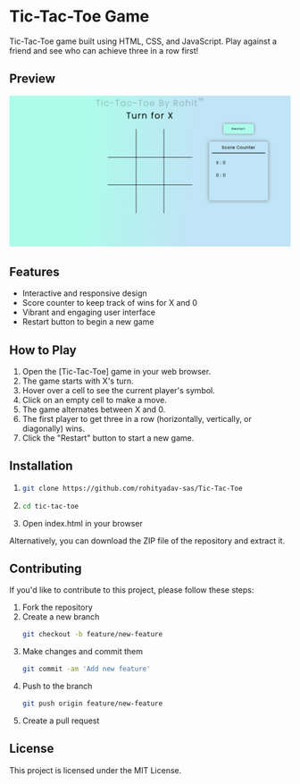 # Tic-Tac-Toe Game

Tic-Tac-Toe game built using HTML, CSS, and JavaScript. Play against a friend and see who can achieve three in a row first!

## Preview
![Preview.png](https://github.com/rohityadav-sas/Tic-Tac-Toe/blob/master/Preview)

## Features

- Interactive and responsive design
- Score counter to keep track of wins for X and 0
- Vibrant and engaging user interface
- Restart button to begin a new game

## How to Play

1. Open the [Tic-Tac-Toe] game in your web browser.
2. The game starts with X's turn.
3. Hover over a cell to see the current player's symbol.
4. Click on an empty cell to make a move.
5. The game alternates between X and 0.
6. The first player to get three in a row (horizontally, vertically, or diagonally) wins.
7. Click the "Restart" button to start a new game.

## Installation

1. ```bash
   git clone https://github.com/rohityadav-sas/Tic-Tac-Toe
2. ```bash
   cd tic-tac-toe
3. Open index.html in your browser

Alternatively, you can download the ZIP file of the repository and extract it.

## Contributing
If you'd like to contribute to this project, please follow these steps:

1. Fork the repository
2. Create a new branch
   ```bash
   git checkout -b feature/new-feature
3. Make changes and commit them
   ```bash
   git commit -am 'Add new feature'
4. Push to the branch
   ```bash
   git push origin feature/new-feature
5. Create a pull request

## License
This project is licensed under the MIT License.
